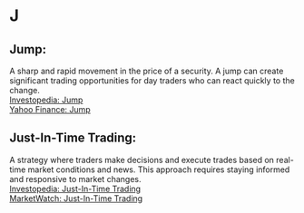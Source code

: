 # J

## Jump:
A sharp and rapid movement in the price of a security. A jump can create significant trading opportunities for day traders who can react quickly to the change.  
[Investopedia: Jump](https://www.investopedia.com/terms/j/jump.asp)  
[Yahoo Finance: Jump](https://finance.yahoo.com/)

## Just-In-Time Trading:
A strategy where traders make decisions and execute trades based on real-time market conditions and news. This approach requires staying informed and responsive to market changes.  
[Investopedia: Just-In-Time Trading](https://www.investopedia.com/terms/j/just-in-time-trading.asp)  
[MarketWatch: Just-In-Time Trading](https://www.marketwatch.com/)
